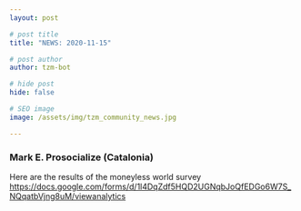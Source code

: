 ```yaml
---
layout: post

# post title
title: "NEWS: 2020-11-15"

# post author
author: tzm-bot

# hide post
hide: false

# SEO image
image: /assets/img/tzm_community_news.jpg

---
```


### Mark E. Prosocialize (Catalonia)

Here are the results of the moneyless world survey  
https://docs.google.com/forms/d/1l4DqZdf5HQD2UGNqbJoQfEDGo6W7S_NQqatbVjng8uM/viewanalytics  


